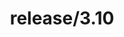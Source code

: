 ---
title: "release/3.10"
description: >
  release/3.10 CHANGELOG 汇总，最近发布版本: v3.10.1 , 时间: 2023-05-05
weight: -310
---